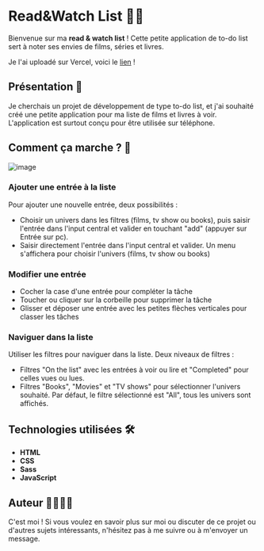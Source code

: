 # Read&Watch List 📖🎥

Bienvenue sur ma **read & watch list** ! Cette petite application de to-do list sert à noter ses envies de films, séries et livres.

Je l'ai uploadé sur Vercel, voici le [lien](https://read-watch-list.vercel.app/) ! 

## Présentation 🌟

Je cherchais un projet de développement de type to-do list, et j'ai souhaité créé une petite application pour ma liste de films et livres à voir. L'application est surtout conçu pour être utilisée sur téléphone.

## Comment ça marche ? 📖
![image](https://github.com/AntoineGrb/read-watch-list/assets/119600392/e9c09a92-f707-4be9-977a-35e9f58603e0)


### Ajouter une entrée à la liste
Pour ajouter une nouvelle entrée, deux possibilités : 
- Choisir un univers dans les filtres (films, tv show ou books), puis saisir l'entrée dans l'input central et valider en touchant "add" (appuyer sur Entrée sur pc).
- Saisir directement l'entrée dans l'input central et valider. Un menu s'affichera pour choisir l'univers (films, tv show ou books)

### Modifier une entrée
- Cocher la case d'une entrée pour compléter la tâche
- Toucher ou cliquer sur la corbeille pour supprimer la tâche
- Glisser et déposer une entrée avec les petites flèches verticales pour classer les tâches

### Naviguer dans la liste
Utiliser les filtres pour naviguer dans la liste. Deux niveaux de filtres : 
- Filtres "On the list" avec les entrées à voir ou lire et "Completed" pour celles vues ou lues.
- Filtres "Books", "Movies" et "TV shows" pour sélectionner l'univers souhaité. Par défaut, le filtre sélectionné est "All", tous les univers sont affichés.

## Technologies utilisées 🛠️

- **HTML**
- **CSS**
- **Sass**
- **JavaScript**

## Auteur 👩‍💻👨‍💻

C'est moi ! Si vous voulez en savoir plus sur moi ou discuter de ce projet ou d'autres sujets intéressants, n'hésitez pas à me suivre ou à m'envoyer un message.
